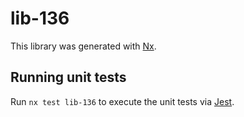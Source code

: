 # lib-136

This library was generated with [Nx](https://nx.dev).

## Running unit tests

Run `nx test lib-136` to execute the unit tests via [Jest](https://jestjs.io).
